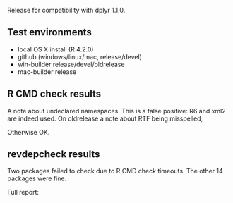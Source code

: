 
Release for compatibility with dplyr 1.1.0.

## Test environments

* local OS X install (R 4.2.0)
* github (windows/linux/mac, release/devel)
* win-builder release/devel/oldrelease
* mac-builder release


## R CMD check results

A note about undeclared namespaces. This is a false positive: R6 and
xml2 are indeed used. On oldrelease a note about RTF being misspelled,

Otherwise OK.


## revdepcheck results

Two packages failed to check due to R CMD check timeouts. The other 14 packages 
were fine.

Full report:

